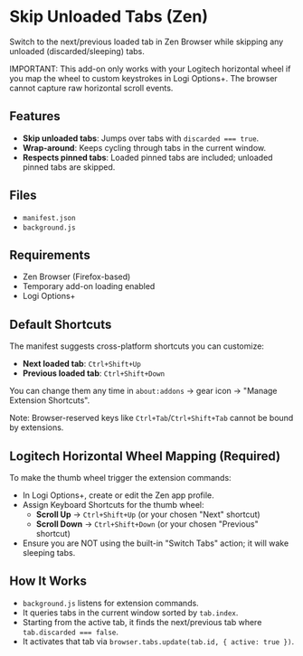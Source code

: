 # Skip Unloaded Tabs (Zen)

Switch to the next/previous loaded tab in Zen Browser while skipping any unloaded (discarded/sleeping) tabs.

IMPORTANT: This add-on only works with your Logitech horizontal wheel if you map the wheel to custom keystrokes in Logi Options+. The browser cannot capture raw horizontal scroll events.

## Features

- **Skip unloaded tabs**: Jumps over tabs with `discarded === true`.
- **Wrap-around**: Keeps cycling through tabs in the current window.
- **Respects pinned tabs**: Loaded pinned tabs are included; unloaded pinned tabs are skipped.

## Files

- `manifest.json`
- `background.js`

## Requirements

- Zen Browser (Firefox-based)
- Temporary add-on loading enabled
- Logi Options+

## Default Shortcuts

The manifest suggests cross-platform shortcuts you can customize:

- **Next loaded tab**: `Ctrl+Shift+Up`
- **Previous loaded tab**: `Ctrl+Shift+Down`

You can change them any time in `about:addons` → gear icon → "Manage Extension Shortcuts".

Note: Browser-reserved keys like `Ctrl+Tab`/`Ctrl+Shift+Tab` cannot be bound by extensions.

## Logitech Horizontal Wheel Mapping (Required)

To make the thumb wheel trigger the extension commands:

- In Logi Options+, create or edit the Zen app profile.
- Assign Keyboard Shortcuts for the thumb wheel:
  - **Scroll Up** → `Ctrl+Shift+Up` (or your chosen "Next" shortcut)
  - **Scroll Down** → `Ctrl+Shift+Down` (or your chosen "Previous" shortcut)
- Ensure you are NOT using the built-in "Switch Tabs" action; it will wake sleeping tabs.

## How It Works

- `background.js` listens for extension commands.
- It queries tabs in the current window sorted by `tab.index`.
- Starting from the active tab, it finds the next/previous tab where `tab.discarded === false`.
- It activates that tab via `browser.tabs.update(tab.id, { active: true })`.

